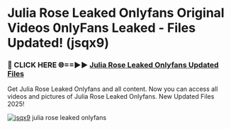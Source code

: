 # Julia Rose Leaked Onlyfans Original Videos 0nlyFans Leaked - Files Updated! (jsqx9)

<h3>🔴 CLICK HERE 🌐==►► <a href="https://tinyurl.com/ms9xzufz" rel="nofollow">Julia Rose Leaked Onlyfans Updated Files</a></h3>

Get Julia Rose Leaked Onlyfans and all content. Now you can access all videos and pictures of Julia Rose Leaked Onlyfans. New Updated Files 2025!

[![jsqx9](https://i.imgur.com/ppqm5kG.gif)](https://tinyurl.com/ms9xzufz)
julia rose leaked onlyfans